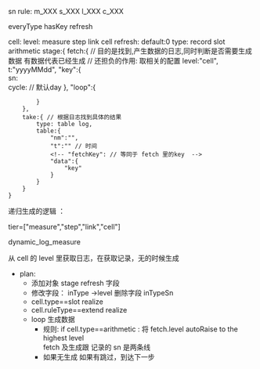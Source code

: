 sn rule:
m_XXX
s_XXX
l_XXX
c_XXX

everyType hasKey refresh 

cell:
    level: measure step link cell 
    refresh: default:0 
    type: record slot arithmetic
    stage:{
        fetch:{ // 目的是找到,产生数据的日志,同时判断是否需要生成数据 有数据代表已经生成
                // 还担负的作用: 取相关的配置
            level:"cell",
            t:"yyyyMMdd",
            "key":{  
                sn:  
                cycle: // 默认day
            },
            "loop":{
                
            }
        },
        take:{ // 根据日志找到具体的结果
            type: table log,
            table:{
                "nm":"",
                "t":"" // 时间
                <!-- "fetchKey": // 等同于 fetch 里的key  -->
                "data":{
                    "key"
                } 
            }
        }
    }

<!-- doing -->

递归生成的逻辑 ：

tier=["measure","step","link","cell"]

dynamic_log_measure

从 cell 的 level 里获取日志，在获取记录，无的时候生成



- plan:
    - 添加对象 stage refresh 字段   
    - 修改字段： inType ->level  删除字段 inTypeSn
    - cell.type==slot realize  
    - cell.ruleType==extend realize 
    - loop 生成数据 
        - 规则:  if cell.type==arithmetic : 将 fetch.level  autoRaise to the highest level  
          fetch 及生成跟 记录的 sn  是两条线
        - 如果无生成 如果有跳过，到达下一步


